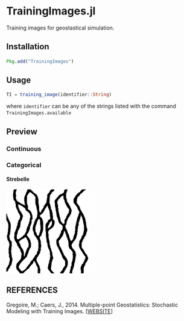 TrainingImages.jl
=================

Training images for geostastical simulation.

Installation
------------

```julia
Pkg.add("TrainingImages")
```

Usage
-----

```julia
TI = training_image(identifier::String)
```
where `identifier` can be any of the strings listed with the command `TrainingImages.available`

Preview
-------

### Continuous

### Categorical
#### Strebelle
![StrebellePreview](src/data/Strebelle.png)

REFERENCES
----------

Gregoire, M.; Caers, J., 2014. Multiple-point Geostatistics: Stochastic Modeling with Training Images. [[WEBSITE](http://trainingimages.org)]
